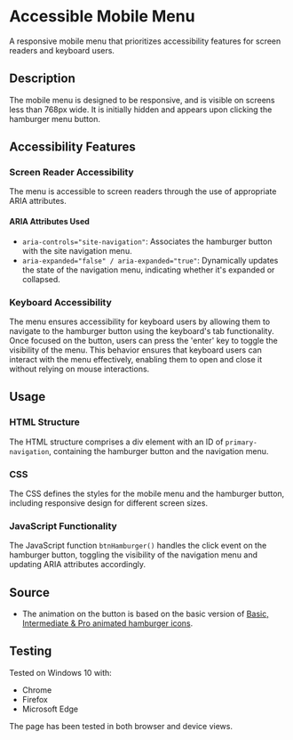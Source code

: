 # Accessible Mobile Menu

A responsive mobile menu that prioritizes accessibility features for screen readers and keyboard users.

## Description

The mobile menu is designed to be responsive, and is visible on screens less than 768px wide. It is initially hidden and appears upon clicking the hamburger menu button.

## Accessibility Features

### Screen Reader Accessibility

The menu is accessible to screen readers through the use of appropriate ARIA attributes.

#### ARIA Attributes Used

- `aria-controls="site-navigation"`: Associates the hamburger button with the site navigation menu.
- `aria-expanded="false" / aria-expanded="true"`: Dynamically updates the state of the navigation menu, indicating whether it's expanded or collapsed.

### Keyboard Accessibility

The menu ensures accessibility for keyboard users by allowing them to navigate to the hamburger button using the keyboard's tab functionality. Once focused on the button, users can press the 'enter' key to toggle the visibility of the menu. This behavior ensures that keyboard users can interact with the menu effectively, enabling them to open and close it without relying on mouse interactions.

## Usage

### HTML Structure

The HTML structure comprises a div element with an ID of `primary-navigation`, containing the hamburger button and the navigation menu.

### CSS

The CSS defines the styles for the mobile menu and the hamburger button, including responsive design for different screen sizes.

### JavaScript Functionality

The JavaScript function `btnHamburger()` handles the click event on the hamburger button, toggling the visibility of the navigation menu and updating ARIA attributes accordingly.

## Source

- The animation on the button is based on the basic version of [Basic, Intermediate & Pro animated hamburger icons](https://youtu.be/R00QiudbD4Y?si=VDTxfeCotRcLGnGx).

## Testing

Tested on Windows 10 with:

- Chrome
- Firefox
- Microsoft Edge

The page has been tested in both browser and device views.
